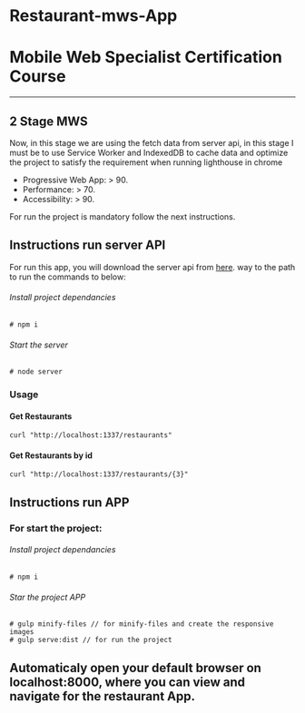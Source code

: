 # Restaurant-mws-App

# Mobile Web Specialist Certification Course
---
## 2 Stage MWS

Now, in this stage we are using the fetch data from server api, in this stage I must be to use Service Worker and IndexedDB to cache data and optimize the project to satisfy the requirement when running lighthouse in chrome

- Progressive Web App: > 90.
- Performance: > 70.
- Accessibility: > 90.


For run the project is mandatory follow the next instructions.

## Instructions run server API
For run this app, you will download the server api from [here](https://github.com/udacity/mws-restaurant-stage-2).
way to the path to run the commands to below:

###### Install project dependancies
```
# npm i
```

###### Start the server
```
# node server
```

### Usage

#### Get Restaurants
```
curl "http://localhost:1337/restaurants"
```
#### Get Restaurants by id
````
curl "http://localhost:1337/restaurants/{3}"
````

## Instructions run APP


### For start the project:

###### Install project dependancies
```
# npm i
```

###### Star the project APP
```
# gulp minify-files // for minify-files and create the responsive images
# gulp serve:dist // for run the project
```

## Automaticaly open your default browser on localhost:8000, where you can view and navigate for the restaurant App.